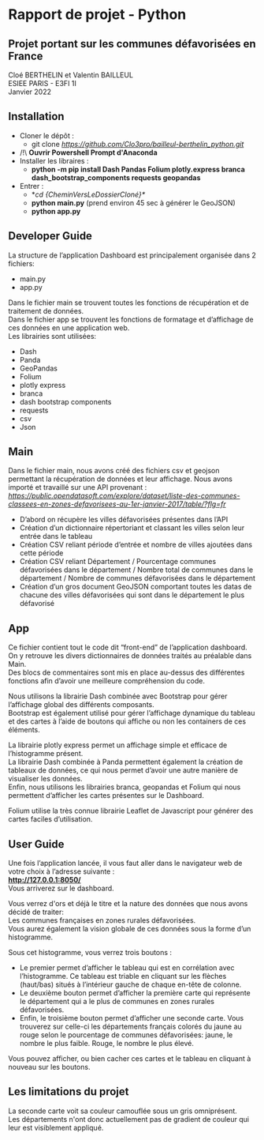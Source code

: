 # Rapport de projet - Python
## Projet portant sur les communes défavorisées en France
Cloé BERTHELIN et Valentin BAILLEUL  
ESIEE PARIS - E3FI 1I  
Janvier 2022  
## Installation
- Cloner le dépôt :
    - git clone *https://github.com/Clo3pro/bailleul-berthelin_python.git*
- /!\ **Ouvrir Powershell Prompt d'Anaconda**
- Installer les libraires :
    - **python -m pip install Dash Pandas Folium plotly.express branca dash_bootstrap_components requests geopandas**
- Entrer :
    - **cd {*CheminVersLeDossierCloné*}\**
    - **python main.py** (prend environ 45 sec à générer le GeoJSON)
    - **python app.py**
    
## Developer Guide

La structure de l’application Dashboard est principalement organisée dans 2 fichiers:
- main.py
- app.py

Dans le fichier main se trouvent toutes les fonctions de récupération et de traitement de données.  
Dans le fichier app se trouvent les fonctions de formatage et d’affichage de ces données en une application web.  
Les librairies sont utilisées:  
- Dash
- Panda
- GeoPandas
- Folium
- plotly express
- branca
- dash bootstrap components
- requests
- csv
- Json

## Main

Dans le fichier main, nous avons créé des fichiers csv et geojson permettant la récupération de données et leur affichage. Nous avons importé et travaillé sur une API provenant :  
*https://public.opendatasoft.com/explore/dataset/liste-des-communes-classees-en-zones-defavorisees-au-1er-janvier-2017/table/?flg=fr*  

- D’abord on récupère les villes défavorisées présentes dans l’API
- Création d’un dictionnaire répertoriant et classant les villes selon leur entrée dans le tableau
- Création CSV reliant période d’entrée et nombre de villes ajoutées dans cette période
- Création CSV reliant Département / Pourcentage communes défavorisées dans le département / Nombre total de communes dans le département / Nombre de communes défavorisées dans le département
- Création d’un gros document GeoJSON comportant toutes les datas de chacune des villes défavorisées qui sont dans le département le plus défavorisé

## App

Ce fichier contient tout le code dit “front-end” de l’application dashboard.  
On y retrouve les divers dictionnaires de données traités au préalable dans Main.  
Des blocs de commentaires sont mis en place au-dessus des différentes fonctions afin d’avoir une meilleure compréhension du code.  

Nous utilisons la librairie Dash combinée avec Bootstrap pour gérer l’affichage global des différents composants.  
Bootstrap est également utilisé pour gérer l’affichage dynamique du tableau et des cartes à l’aide de boutons qui affiche ou non les containers de ces éléments.  

La librairie plotly express permet un affichage simple et efficace de l’histogramme présent.  
La librairie Dash combinée à Panda permettent également la création de tableaux de données, ce qui nous permet d’avoir une autre manière de visualiser les données.  
Enfin, nous utilisons les librairies branca, geopandas et Folium qui nous permettent d’afficher les cartes présentes sur le Dashboard.  

Folium utilise la très connue librairie Leaflet de Javascript pour générer des cartes faciles d’utilisation.  

## User Guide 

Une fois l’application lancée, il vous faut aller dans le navigateur web de votre choix à l’adresse suivante :  
**http://127.0.0.1:8050/**  
Vous arriverez sur le dashboard.  

Vous verrez d'ors et déjà le titre et la nature des données que nous avons décidé de traiter:  
Les communes françaises en zones rurales défavorisées.  
Vous aurez également la vision globale de ces données sous la forme d’un histogramme.  

Sous cet histogramme, vous verrez trois boutons :
- Le premier permet d’afficher le tableau qui est en corrélation avec l’histogramme. Ce tableau est triable en cliquant sur les flèches (haut/bas) situés à l’intérieur gauche de chaque en-tête de colonne.
- Le deuxième bouton permet d’afficher la première carte qui représente le département qui a le plus de communes en zones rurales défavorisées.
- Enfin, le troisième bouton permet d’afficher une seconde carte. Vous trouverez sur celle-ci les départements français colorés du jaune au rouge selon le pourcentage de communes défavorisées: jaune, le nombre le plus faible. Rouge, le nombre le plus élevé.

Vous pouvez afficher, ou bien cacher ces cartes et le tableau en cliquant à nouveau sur les boutons.

## Les limitations du projet

La seconde carte voit sa couleur camouflée sous un gris omniprésent.  
Les départements n'ont donc actuellement pas de gradient de couleur qui leur est visiblement appliqué.
